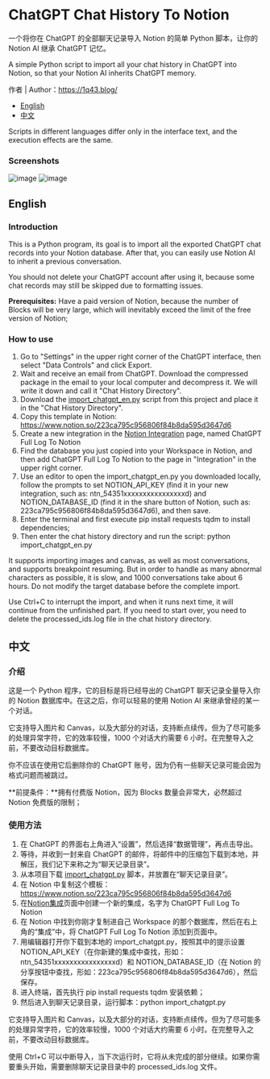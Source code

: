 # ChatGPT Chat History To Notion

一个将你在 ChatGPT 的全部聊天记录导入 Notion 的简单 Python 脚本，让你的 Notion AI 继承 ChatGPT 记忆。

A simple Python script to import all your chat history in ChatGPT into Notion, so that your Notion AI inherits ChatGPT memory.

作者 | Author：https://1q43.blog/

- [English](#English)
- [中文](#中文)

Scripts in different languages ​​differ only in the interface text, and the execution effects are the same.

### Screenshots

![image](https://github.com/user-attachments/assets/2a4814d2-b195-46d6-a0ab-cf27f752dde6)
![image](https://github.com/user-attachments/assets/25f6bbb6-e7b0-4178-9cd1-8fb7c05ea1f9)

## English

### Introduction

This is a Python program, its goal is to import all the exported ChatGPT chat records into your Notion database. After that, you can easily use Notion AI to inherit a previous conversation.

You should not delete your ChatGPT account after using it, because some chat records may still be skipped due to formatting issues.

**Prerequisites:** Have a paid version of Notion, because the number of Blocks will be very large, which will inevitably exceed the limit of the free version of Notion;

### How to use

1. Go to "Settings" in the upper right corner of the ChatGPT interface, then select "Data Controls" and click Export.
3. Wait and receive an email from ChatGPT. Download the compressed package in the email to your local computer and decompress it. We will write it down and call it "Chat History Directory".
4. Download the [import_chatgpt_en.py](https://github.com/Pls-1q43/ChatGPT-Full-Log-To-Notion/blob/main/import_chatgpt_en.py) script from this project and place it in the "Chat History Directory".
5. Copy this template in Notion: https://www.notion.so/223ca795c956806f84b8da595d3647d6
6. Create a new integration in the [Notion Integration](https://www.notion.so/my-integrations) page, named ChatGPT Full Log To Notion
7. Find the database you just copied into your Workspace in Notion, and then add ChatGPT Full Log To Notion to the page in "Integration" in the upper right corner.
8. Use an editor to open the import_chatgpt_en.py you downloaded locally, follow the prompts to set NOTION_API_KEY (find it in your new integration, such as: ntn_54351xxxxxxxxxxxxxxxxd) and NOTION_DATABASE_ID (find it in the share button of Notion, such as: 223ca795c956806f84b8da595d3647d6), and then save.
9. Enter the terminal and first execute pip install requests tqdm to install dependencies;
10. Then enter the chat history directory and run the script: python import_chatgpt_en.py

It supports importing images and canvas, as well as most conversations, and supports breakpoint resuming. But in order to handle as many abnormal characters as possible, it is slow, and 1000 conversations take about 6 hours. Do not modify the target database before the complete import.

Use Ctrl+C to interrupt the import, and when it runs next time, it will continue from the unfinished part. If you need to start over, you need to delete the processed_ids.log file in the chat history directory.

## 中文

### 介绍

这是一个 Python 程序，它的目标是将已经导出的 ChatGPT 聊天记录全量导入你的 Notion 数据库中。在这之后，你可以轻易的使用 Notion AI 来继承曾经的某一个对话。

它支持导入图片和 Canvas，以及大部分的对话，支持断点续传。但为了尽可能多的处理异常字符，它的效率较慢，1000 个对话大约需要 6 小时。在完整导入之前，不要改动目标数据库。

你不应该在使用它后删除你的 ChatGPT 账号，因为仍有一些聊天记录可能会因为格式问题而被跳过。

**前提条件：**拥有付费版 Notion，因为 Blocks 数量会非常大，必然超过 Notion 免费版的限制；

### 使用方法

1. 在 ChatGPT 的界面右上角进入“设置”，然后选择“数据管理”，再点击导出。
3. 等待，并收到一封来自 ChatGPT 的邮件，将邮件中的压缩包下载到本地，并解压，我们记下来称之为“聊天记录目录”。
4. 从本项目下载 [import_chatgpt.py](https://github.com/Pls-1q43/ChatGPT-Full-Log-To-Notion/blob/main/import_chatgpt.py) 脚本，并放置在“聊天记录目录”。
5. 在 Notion 中复制这个模板： https://www.notion.so/223ca795c956806f84b8da595d3647d6
6. 在[Notion集成](https://www.notion.so/my-integrations)页面中创建一个新的集成，名字为 ChatGPT Full Log To Notion
7. 在 Notion 中找到你刚才复制进自己 Workspace 的那个数据库，然后在右上角的“集成”中，将 ChatGPT Full Log To Notion 添加到页面中。
8. 用编辑器打开你下载到本地的 import_chatgpt.py，按照其中的提示设置 NOTION_API_KEY（在你新建的集成中查找，形如：ntn_54351xxxxxxxxxxxxxxxxd）和 NOTION_DATABASE_ID（在 Notion 的分享按钮中查找，形如：223ca795c956806f84b8da595d3647d6），然后保存。
9. 进入终端，首先执行 pip install requests tqdm 安装依赖；
10. 然后进入到聊天记录目录，运行脚本：python import_chatgpt.py

它支持导入图片和 Canvas，以及大部分的对话，支持断点续传。但为了尽可能多的处理异常字符，它的效率较慢，1000 个对话大约需要 6 小时。在完整导入之前，不要改动目标数据库。

使用 Ctrl+C 可以中断导入，当下次运行时，它将从未完成的部分继续。如果你需要重头开始，需要删除聊天记录目录中的 processed_ids.log 文件。
